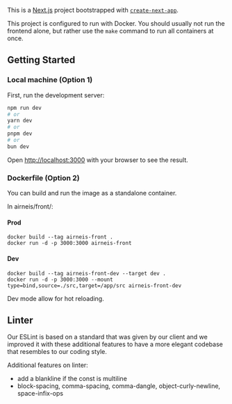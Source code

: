 This is a [Next.js](https://nextjs.org/) project bootstrapped with [`create-next-app`](https://github.com/vercel/next.js/tree/canary/packages/create-next-app).

This project is configured to run with Docker. You should usually not run the frontend alone, but rather use the `make` command to run all containers at once.

## Getting Started

### Local machine (Option 1)

First, run the development server:

```bash
npm run dev
# or
yarn dev
# or
pnpm dev
# or
bun dev
```

Open [http://localhost:3000](http://localhost:3000) with your browser to see the result.

### Dockerfile (Option 2)

You can build and run the image as a standalone container.

In airneis/front/:

#### Prod

```
docker build --tag airneis-front .
docker run -d -p 3000:3000 airneis-front
```

#### Dev

```
docker build --tag airneis-front-dev --target dev .
docker run -d -p 3000:3000 --mount type=bind,source=./src,target=/app/src airneis-front-dev
```

Dev mode allow for hot reloading.

## Linter

Our ESLint is based on a standard that was given by our client and we improved it with these additional features to have a more elegant codebase that resembles to our coding style.

Additional features on linter:

- add a blankline if the const is multiline
- block-spacing, comma-spacing, comma-dangle, object-curly-newline, space-infix-ops
